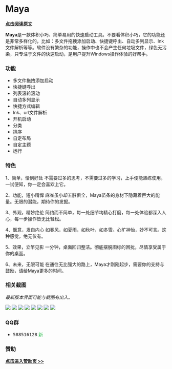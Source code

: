 # Maya

**[点击阅读原文](http://blog.arae.cc/post/25830.html)**


**Maya**是一款体积小巧、简单易用的快速启动工具。不要看体积小巧，它的功能还是非常多样化的，比如：多文件拖拽添加启动、快捷键呼出、自动多列显示、lnk文件解析等等。软件没有繁杂的功能，操作中也不会产生任何垃圾文件，绿色无污染，只专注于文件的快速启动，是用户提升Windows操作体验的好帮手。


### 功能

- 多文件拖拽添加启动
- 快捷键呼出
- 列表滚轮滚动
- 自动多列显示
- 快捷方式编辑
- lnk、url文件解析
- 开机启动
- 分类
- 排序
- 自定布局
- 自定主题
- 运行


### 特色

1、简单，恰到好处
不需要过多的思考，不需要过多的学习，上手便能熟练使用，一试便知，你一定会喜欢上它。

2、功能，短小精悍
麻雀虽小却五脏俱全，Maya苗条的身材下隐藏着巨大的能量。无限的潜能，期待你的发掘。

3、外观，精妙绝伦
简约而不简单，每一处细节均精心打磨，每一处体验都深入人心，每一步操作皆无比轻松。

4、惬意，发自内心
如春风，如夏雨，如秋叶，如冬雪。心旷神怡，妙不可言。这种感觉，绝无仅有。

5、效果，立竿见影
一分钟，桌面回归整洁。彻底摆脱图标的困扰，尽情享受属于你的桌面。

6、未来，无限可能
在通往无比强大的路上，Maya才刚刚起步，需要你的支持与鼓励，请给Maya更多的时间。


### 相关截图
_最新版本界面可能与截图有出入。_

![](https://i.loli.net/2020/11/01/e8gfB9G1X4NQOKx.png)
![](https://i.loli.net/2020/11/01/fT4RmanC8EdoGX9.png)
![](https://i.loli.net/2020/11/01/HqT87pQFc51Kjan.png)
![](https://i.loli.net/2020/11/01/OEvwrgTadCzj85n.png)
![](https://i.loli.net/2020/11/01/ltVmOCFA9MNcBiU.png)
![](https://i.loli.net/2020/11/01/ZiKJ5F6N3HfjYUt.png)
![](https://i.loli.net/2020/11/01/ZTGszHaKSbQPxjY.png)
![](https://i.loli.net/2020/11/01/MO19vKDLpXPsc6r.png)


### QQ群
* <kbd>588516128</kbd> <kbd><font color="#2CBE4E">新</font></kbd>


### 赞助

**[点击进入赞助页 >>](http://blog.arae.cc/z/about.html#打赏-赞助)**


